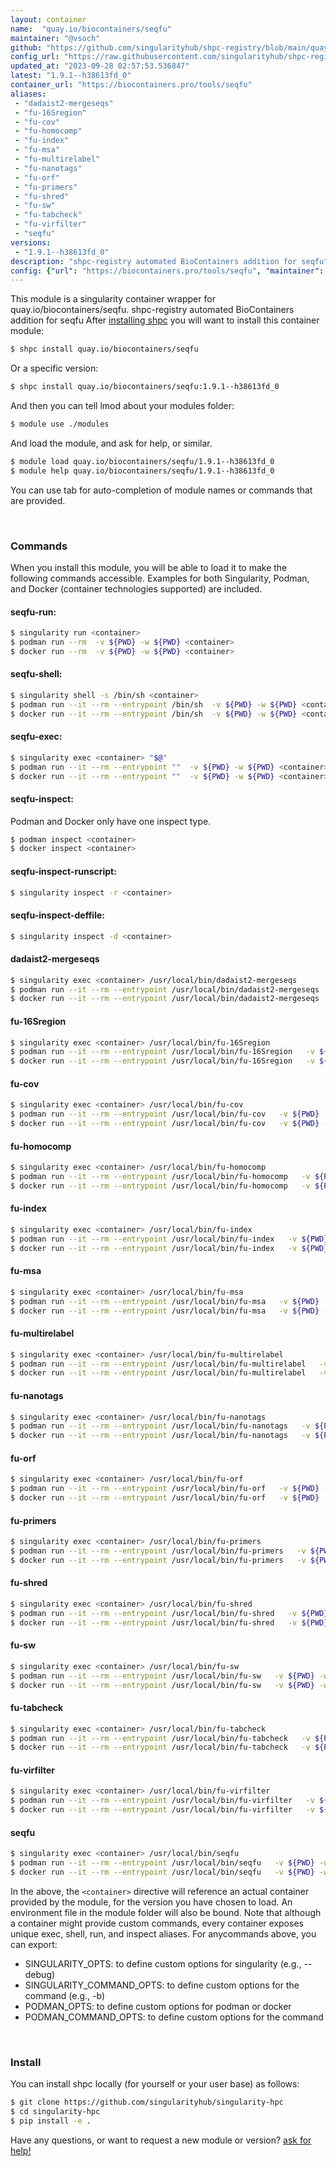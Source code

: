 ```yaml
---
layout: container
name:  "quay.io/biocontainers/seqfu"
maintainer: "@vsoch"
github: "https://github.com/singularityhub/shpc-registry/blob/main/quay.io/biocontainers/seqfu/container.yaml"
config_url: "https://raw.githubusercontent.com/singularityhub/shpc-registry/main/quay.io/biocontainers/seqfu/container.yaml"
updated_at: "2023-09-28 02:57:53.536847"
latest: "1.9.1--h38613fd_0"
container_url: "https://biocontainers.pro/tools/seqfu"
aliases:
 - "dadaist2-mergeseqs"
 - "fu-16Sregion"
 - "fu-cov"
 - "fu-homocomp"
 - "fu-index"
 - "fu-msa"
 - "fu-multirelabel"
 - "fu-nanotags"
 - "fu-orf"
 - "fu-primers"
 - "fu-shred"
 - "fu-sw"
 - "fu-tabcheck"
 - "fu-virfilter"
 - "seqfu"
versions:
 - "1.9.1--h38613fd_0"
description: "shpc-registry automated BioContainers addition for seqfu"
config: {"url": "https://biocontainers.pro/tools/seqfu", "maintainer": "@vsoch", "description": "shpc-registry automated BioContainers addition for seqfu", "latest": {"1.9.1--h38613fd_0": "sha256:41311b69fd24c9da0ad9213cee97efc34bb4a87b196fbc5c79204182dfab4865"}, "tags": {"1.9.1--h38613fd_0": "sha256:41311b69fd24c9da0ad9213cee97efc34bb4a87b196fbc5c79204182dfab4865"}, "docker": "quay.io/biocontainers/seqfu", "aliases": {"dadaist2-mergeseqs": "/usr/local/bin/dadaist2-mergeseqs", "fu-16Sregion": "/usr/local/bin/fu-16Sregion", "fu-cov": "/usr/local/bin/fu-cov", "fu-homocomp": "/usr/local/bin/fu-homocomp", "fu-index": "/usr/local/bin/fu-index", "fu-msa": "/usr/local/bin/fu-msa", "fu-multirelabel": "/usr/local/bin/fu-multirelabel", "fu-nanotags": "/usr/local/bin/fu-nanotags", "fu-orf": "/usr/local/bin/fu-orf", "fu-primers": "/usr/local/bin/fu-primers", "fu-shred": "/usr/local/bin/fu-shred", "fu-sw": "/usr/local/bin/fu-sw", "fu-tabcheck": "/usr/local/bin/fu-tabcheck", "fu-virfilter": "/usr/local/bin/fu-virfilter", "seqfu": "/usr/local/bin/seqfu"}}
---
```


This module is a singularity container wrapper for quay.io/biocontainers/seqfu.
shpc-registry automated BioContainers addition for seqfu
After [installing shpc](#install) you will want to install this container module:


```bash
$ shpc install quay.io/biocontainers/seqfu
```

Or a specific version:

```bash
$ shpc install quay.io/biocontainers/seqfu:1.9.1--h38613fd_0
```

And then you can tell lmod about your modules folder:

```bash
$ module use ./modules
```

And load the module, and ask for help, or similar.

```bash
$ module load quay.io/biocontainers/seqfu/1.9.1--h38613fd_0
$ module help quay.io/biocontainers/seqfu/1.9.1--h38613fd_0
```

You can use tab for auto-completion of module names or commands that are provided.

<br>

### Commands

When you install this module, you will be able to load it to make the following commands accessible.
Examples for both Singularity, Podman, and Docker (container technologies supported) are included.

#### seqfu-run:

```bash
$ singularity run <container>
$ podman run --rm  -v ${PWD} -w ${PWD} <container>
$ docker run --rm  -v ${PWD} -w ${PWD} <container>
```

#### seqfu-shell:

```bash
$ singularity shell -s /bin/sh <container>
$ podman run --it --rm --entrypoint /bin/sh  -v ${PWD} -w ${PWD} <container>
$ docker run --it --rm --entrypoint /bin/sh  -v ${PWD} -w ${PWD} <container>
```

#### seqfu-exec:

```bash
$ singularity exec <container> "$@"
$ podman run --it --rm --entrypoint ""  -v ${PWD} -w ${PWD} <container> "$@"
$ docker run --it --rm --entrypoint ""  -v ${PWD} -w ${PWD} <container> "$@"
```

#### seqfu-inspect:

Podman and Docker only have one inspect type.

```bash
$ podman inspect <container>
$ docker inspect <container>
```

#### seqfu-inspect-runscript:

```bash
$ singularity inspect -r <container>
```

#### seqfu-inspect-deffile:

```bash
$ singularity inspect -d <container>
```


#### dadaist2-mergeseqs

```bash
$ singularity exec <container> /usr/local/bin/dadaist2-mergeseqs
$ podman run --it --rm --entrypoint /usr/local/bin/dadaist2-mergeseqs   -v ${PWD} -w ${PWD} <container> -c " $@"
$ docker run --it --rm --entrypoint /usr/local/bin/dadaist2-mergeseqs   -v ${PWD} -w ${PWD} <container> -c " $@"
```


#### fu-16Sregion

```bash
$ singularity exec <container> /usr/local/bin/fu-16Sregion
$ podman run --it --rm --entrypoint /usr/local/bin/fu-16Sregion   -v ${PWD} -w ${PWD} <container> -c " $@"
$ docker run --it --rm --entrypoint /usr/local/bin/fu-16Sregion   -v ${PWD} -w ${PWD} <container> -c " $@"
```


#### fu-cov

```bash
$ singularity exec <container> /usr/local/bin/fu-cov
$ podman run --it --rm --entrypoint /usr/local/bin/fu-cov   -v ${PWD} -w ${PWD} <container> -c " $@"
$ docker run --it --rm --entrypoint /usr/local/bin/fu-cov   -v ${PWD} -w ${PWD} <container> -c " $@"
```


#### fu-homocomp

```bash
$ singularity exec <container> /usr/local/bin/fu-homocomp
$ podman run --it --rm --entrypoint /usr/local/bin/fu-homocomp   -v ${PWD} -w ${PWD} <container> -c " $@"
$ docker run --it --rm --entrypoint /usr/local/bin/fu-homocomp   -v ${PWD} -w ${PWD} <container> -c " $@"
```


#### fu-index

```bash
$ singularity exec <container> /usr/local/bin/fu-index
$ podman run --it --rm --entrypoint /usr/local/bin/fu-index   -v ${PWD} -w ${PWD} <container> -c " $@"
$ docker run --it --rm --entrypoint /usr/local/bin/fu-index   -v ${PWD} -w ${PWD} <container> -c " $@"
```


#### fu-msa

```bash
$ singularity exec <container> /usr/local/bin/fu-msa
$ podman run --it --rm --entrypoint /usr/local/bin/fu-msa   -v ${PWD} -w ${PWD} <container> -c " $@"
$ docker run --it --rm --entrypoint /usr/local/bin/fu-msa   -v ${PWD} -w ${PWD} <container> -c " $@"
```


#### fu-multirelabel

```bash
$ singularity exec <container> /usr/local/bin/fu-multirelabel
$ podman run --it --rm --entrypoint /usr/local/bin/fu-multirelabel   -v ${PWD} -w ${PWD} <container> -c " $@"
$ docker run --it --rm --entrypoint /usr/local/bin/fu-multirelabel   -v ${PWD} -w ${PWD} <container> -c " $@"
```


#### fu-nanotags

```bash
$ singularity exec <container> /usr/local/bin/fu-nanotags
$ podman run --it --rm --entrypoint /usr/local/bin/fu-nanotags   -v ${PWD} -w ${PWD} <container> -c " $@"
$ docker run --it --rm --entrypoint /usr/local/bin/fu-nanotags   -v ${PWD} -w ${PWD} <container> -c " $@"
```


#### fu-orf

```bash
$ singularity exec <container> /usr/local/bin/fu-orf
$ podman run --it --rm --entrypoint /usr/local/bin/fu-orf   -v ${PWD} -w ${PWD} <container> -c " $@"
$ docker run --it --rm --entrypoint /usr/local/bin/fu-orf   -v ${PWD} -w ${PWD} <container> -c " $@"
```


#### fu-primers

```bash
$ singularity exec <container> /usr/local/bin/fu-primers
$ podman run --it --rm --entrypoint /usr/local/bin/fu-primers   -v ${PWD} -w ${PWD} <container> -c " $@"
$ docker run --it --rm --entrypoint /usr/local/bin/fu-primers   -v ${PWD} -w ${PWD} <container> -c " $@"
```


#### fu-shred

```bash
$ singularity exec <container> /usr/local/bin/fu-shred
$ podman run --it --rm --entrypoint /usr/local/bin/fu-shred   -v ${PWD} -w ${PWD} <container> -c " $@"
$ docker run --it --rm --entrypoint /usr/local/bin/fu-shred   -v ${PWD} -w ${PWD} <container> -c " $@"
```


#### fu-sw

```bash
$ singularity exec <container> /usr/local/bin/fu-sw
$ podman run --it --rm --entrypoint /usr/local/bin/fu-sw   -v ${PWD} -w ${PWD} <container> -c " $@"
$ docker run --it --rm --entrypoint /usr/local/bin/fu-sw   -v ${PWD} -w ${PWD} <container> -c " $@"
```


#### fu-tabcheck

```bash
$ singularity exec <container> /usr/local/bin/fu-tabcheck
$ podman run --it --rm --entrypoint /usr/local/bin/fu-tabcheck   -v ${PWD} -w ${PWD} <container> -c " $@"
$ docker run --it --rm --entrypoint /usr/local/bin/fu-tabcheck   -v ${PWD} -w ${PWD} <container> -c " $@"
```


#### fu-virfilter

```bash
$ singularity exec <container> /usr/local/bin/fu-virfilter
$ podman run --it --rm --entrypoint /usr/local/bin/fu-virfilter   -v ${PWD} -w ${PWD} <container> -c " $@"
$ docker run --it --rm --entrypoint /usr/local/bin/fu-virfilter   -v ${PWD} -w ${PWD} <container> -c " $@"
```


#### seqfu

```bash
$ singularity exec <container> /usr/local/bin/seqfu
$ podman run --it --rm --entrypoint /usr/local/bin/seqfu   -v ${PWD} -w ${PWD} <container> -c " $@"
$ docker run --it --rm --entrypoint /usr/local/bin/seqfu   -v ${PWD} -w ${PWD} <container> -c " $@"
```



In the above, the `<container>` directive will reference an actual container provided
by the module, for the version you have chosen to load. An environment file in the
module folder will also be bound. Note that although a container
might provide custom commands, every container exposes unique exec, shell, run, and
inspect aliases. For anycommands above, you can export:

 - SINGULARITY_OPTS: to define custom options for singularity (e.g., --debug)
 - SINGULARITY_COMMAND_OPTS: to define custom options for the command (e.g., -b)
 - PODMAN_OPTS: to define custom options for podman or docker
 - PODMAN_COMMAND_OPTS: to define custom options for the command

<br>

### Install

You can install shpc locally (for yourself or your user base) as follows:

```bash
$ git clone https://github.com/singularityhub/singularity-hpc
$ cd singularity-hpc
$ pip install -e .
```

Have any questions, or want to request a new module or version? [ask for help!](https://github.com/singularityhub/singularity-hpc/issues)